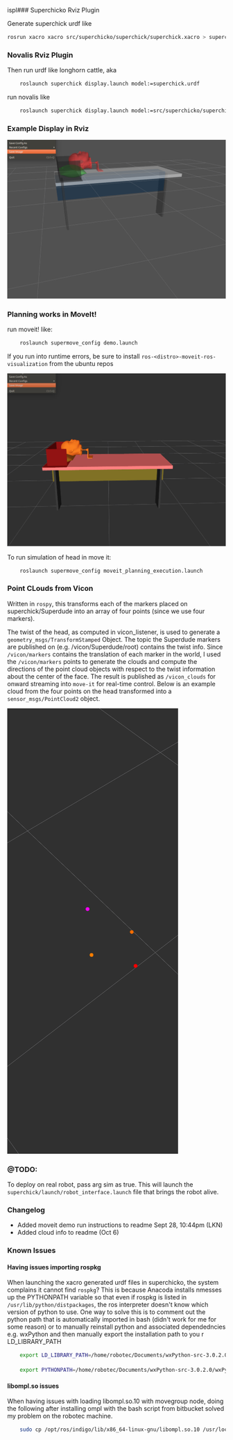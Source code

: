ispl### Superchicko Rviz Plugin

Generate superchick urdf like 

```bash
rosrun xacro xacro src/superchicko/superchick/superchick.xacro > superchick.xacro
```

### Novalis Rviz Plugin
Then run urdf like longhorn cattle, aka

```bash
	roslaunch superchick display.launch model:=superchick.urdf
```

run novalis like

```bash
	roslaunch superchick display.launch model:=src/superchicko/superchick/novalis.xacro
```

### Example Display in Rviz
![Example Display in Rviz](/superchick/meshes/model.png)

### Planning works in MoveIt! 

run moveit! like:

```bash
	roslaunch supermove_config demo.launch 
```
If you run into runtime errors, be sure to install  `ros-<distro>-moveit-ros-visualization` from the ubuntu repos

![Example Display in Moveit!](/superchick/meshes/moveit!.png)

To run simulation of head in move it:

```bash
	roslaunch supermove_config moveit_planning_execution.launch 
```

### Point CLouds from Vicon 

Written in `rospy`, this transforms each of the markers placed on superchick/Superdude into an array of four points (since we use four markers).

The twist of the head, as computed in vicon_listener, is used to generate a `geometry_msgs/TransformStamped` Object. The topic the Superdude markers are published
on (e.g. /vicon/Superdude/root) contains the twist info. Since `/vicon/markers` contains the translation of each marker in the world, I used the `/vicon/markers` points to generate the clouds and compute the directions of the point cloud objects with respect to the twist information about the center of the face.
The result is published as `/vicon_clouds` for onward streaming into `move-it` for real-time control. Below is an example cloud from the four points on the head transformed into a `sensor_msgs/PointCloud2` object.

![Vicon Clouds](/superchick_cloud/clouds.png)


### @TODO:
To deploy on real robot, pass arg sim as true. This will launch the `superchick/launch/robot_interface.launch` file that brings the robot alive.

### Changelog

- Added moveit demo run instructions to readme Sept 28, 10:44pm (LKN)
- Added cloud info to readme (Oct 6)


### Known Issues

#### Having issues importing rospkg 
When launching the xacro generated urdf files in superchicko, the system complains it cannot find `rospkg`?
This is because Anacoda installs nmesses up the PYTHONPATH variable so that even if rospkg is listed in `/usr/lib/python/distpackages`, the ros interpreter doesn't know which version of python to use. One way to solve this is to comment out the python path that is automatically imported in bash (didn't work for me for some reason) or to manually reinstall python and associated dependedncies e.g. wxPython and then manually export the installation path to you r LD_LIBRARY_PATH

```bash
	export LD_LIBRARY_PATH=/home/robotec/Documents/wxPython-src-3.0.2.0/bld/lib:/usr/local/lib/x86_64-linux-gnu/:$LD_LIBRARY_PATH

	export PYTHONPATH=/home/robotec/Documents/wxPython-src-3.0.2.0/wxPython:$PYTHONPATH
```

#### libompl.so issues
When having issues with loading libompl.so.10 with movegroup node, doing the following after installing ompl with the bash script from bitbucket solved my problem on the robotec machine.

```bash
	sudo cp /opt/ros/indigo/lib/x86_64-linux-gnu/libompl.so.10 /usr/local/lib/x86_64-linux-gnu/